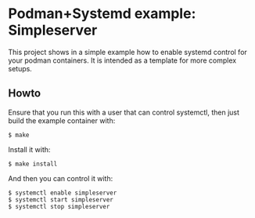 # Podman+Systemd example: Simpleserver

This project shows in a simple example how to enable systemd control for your
podman containers. It is intended as a template for more complex setups.

## Howto

Ensure that you run this with a user that can control systemctl, then just
build the example container with:

    $ make

Install it with:

    $ make install

And then you can control it with:

    $ systemctl enable simpleserver
    $ systemctl start simpleserver
    $ systemctl stop simpleserver
